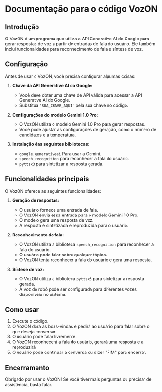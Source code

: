 # Documentação para o código VozON

## Introdução
O VozON é um programa que utiliza a API Generative AI do Google para gerar respostas de voz a partir de entradas de fala do usuário. Ele também inclui funcionalidades para reconhecimento de fala e síntese de voz.

## Configuração
Antes de usar o VozON, você precisa configurar algumas coisas:

1. **Chave da API Generative AI do Google:**
   - Você deve obter uma chave de API válida para acessar a API Generative AI do Google.
   - Substitua `'SUA_CHAVE_AQUI'` pela sua chave no código.

2. **Configurações do modelo Gemini 1.0 Pro:**
   - O VozON utiliza o modelo Gemini 1.0 Pro para gerar respostas.
   - Você pode ajustar as configurações de geração, como o número de candidatos e a temperatura.

3. **Instalação das seguintes bibliotecas:**
   - `google.generativeai` Para usar a Gemini.
   - `speech_recognition` para reconhecer a fala do usuário.
   - `pyttsx3` para sintetizar a resposta gerada.
## Funcionalidades principais
O VozON oferece as seguintes funcionalidades:

1. **Geração de respostas:**
   - O usuário fornece uma entrada de fala.
   - O VozON envia essa entrada para o modelo Gemini 1.0 Pro.
   - O modelo gera uma resposta de voz.
   - A resposta é sintetizada e reproduzida para o usuário.

2. **Reconhecimento de fala:**
   - O VozON utiliza a biblioteca `speech_recognition` para reconhecer a fala do usuário.
   - O usuário pode falar sobre qualquer tópico.
   - O VozON tenta reconhecer a fala do usuário e gera uma resposta.

3. **Síntese de voz:**
   - O VozON utiliza a biblioteca `pyttsx3` para sintetizar a resposta gerada.
   - A voz do robô pode ser configurada para diferentes vozes disponíveis no sistema.

## Como usar
1. Execute o código.
2. O VozON dará as boas-vindas e pedirá ao usuário para falar sobre o que deseja conversar.
3. O usuário pode falar livremente.
4. O VozON reconhecerá a fala do usuário, gerará uma resposta e a reproduzirá.
5. O usuário pode continuar a conversa ou dizer "FIM" para encerrar.

## Encerramento
Obrigado por usar o VozON! Se você tiver mais perguntas ou precisar de assistência, basta falar.
